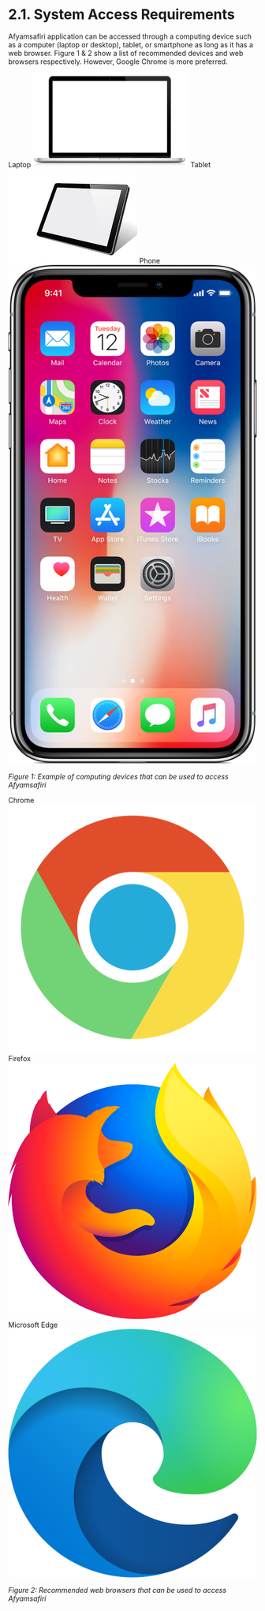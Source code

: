 # 2.1. System Access Requirements

Afyamsafiri application can be accessed through a computing device such as a computer (laptop or desktop), tablet, or smartphone as long as it has a web browser. Figure 1 & 2 show a list of recommended devices and web browsers respectively. However, Google Chrome is more preferred.

Laptop![alt text](../../static/img/laptop.png)
Tablet![alt text](../../static/img/tablet.png)
Phone![alt text](../../static/img/phone.png)

*Figure 1: Example of computing devices that can be used to access Afyamsafiri*

Chrome![alt text](../../static/img/chrome.png)
Firefox![alt text](../../static/img/firefox.png)
Microsoft Edge![alt text](<../../static/img/microsoft edge.png>)

*Figure 2: Recommended web browsers that can be used to access Afyamsafiri*
